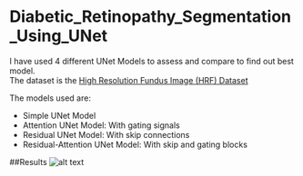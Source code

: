 # Diabetic_Retinopathy_Segmentation_Using_UNet

I have used 4 different UNet Models to assess and compare to find out best model.<br>
The dataset is the [High Resolution Fundus Image (HRF) Dataset](https://www5.cs.fau.de/research/data/fundus-images/)

The models used are:
- Simple UNet Model
- Attention UNet Model: With gating signals
- Residual UNet Model: With skip connections
- Residual-Attention UNet Model: With skip and gating blocks

##Results<be>
![alt text](/E:/results/results-dl-dr-bv.png "Results of Blood Vessel Segmentation")
